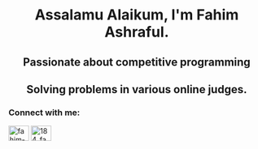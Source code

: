 <h1 align="center">Assalamu Alaikum, I'm Fahim Ashraful.</h1>
<h2 align="center"><b>Passionate about competitive programming</b></h2>
<h2 align="center"><b>Solving problems in various online judges.</b></h2>


<h3 align="left">Connect with me:</h3>
<p align="left">
<a href="https://linkedin.com/in/fahim-ashraful-8240b2279" target="blank"><img align="center" src="https://raw.githubusercontent.com/rahuldkjain/github-profile-readme-generator/master/src/images/icons/Social/linked-in-alt.svg" alt="fahim-ashraful-8240b2279" height="30" width="40" /></a>
<a href="https://codeforces.com/profile/184_fahim" target="blank"><img align="center" src="https://raw.githubusercontent.com/rahuldkjain/github-profile-readme-generator/master/src/images/icons/Social/codeforces.svg" alt="184_fahim" height="30" width="40" /></a>
</p>
